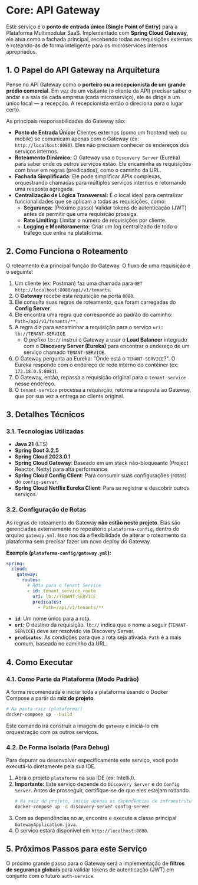 # Core: API Gateway

Este serviço é o **ponto de entrada único (Single Point of Entry)** para a Plataforma Multimodular SaaS. Implementado com **Spring Cloud Gateway**, ele atua como a fachada principal, recebendo todas as requisições externas e roteando-as de forma inteligente para os microservices internos apropriados.

## 1\. O Papel do API Gateway na Arquitetura

Pense no API Gateway como o **porteiro ou a recepcionista de um grande prédio comercial**. Em vez de um visitante (o cliente da API) precisar saber o andar e a sala de cada empresa (cada microserviço), ele se dirige a um único local — a recepção. A recepcionista então o direciona para o lugar certo.

As principais responsabilidades do Gateway são:

* **Ponto de Entrada Único:** Clientes externos (como um frontend web ou mobile) se comunicam apenas com o Gateway (ex: `http://localhost:8080`). Eles não precisam conhecer os endereços dos serviços internos.
* **Roteamento Dinâmico:** O Gateway usa o `Discovery Server` (Eureka) para saber onde os outros serviços estão. Ele encaminha as requisições com base em regras (predicados), como o caminho da URL.
* **Fachada Simplificada:** Ele pode simplificar APIs complexas, orquestrando chamadas para múltiplos serviços internos e retornando uma resposta agregada.
* **Centralização de Lógica Transversal:** É o local ideal para centralizar funcionalidades que se aplicam a todas as requisições, como:
    * **Segurança:** (Próximo passo) Validar tokens de autenticação (JWT) antes de permitir que uma requisição prossiga.
    * **Rate Limiting:** Limitar o número de requisições por cliente.
    * **Logging e Monitoramento:** Criar um log centralizado de todo o tráfego que entra na plataforma.

## 2\. Como Funciona o Roteamento

O roteamento é a principal função do Gateway. O fluxo de uma requisição é o seguinte:

1.  Um cliente (ex: Postman) faz uma chamada para `GET http://localhost:8080/api/v1/tenants`.
2.  O **Gateway** recebe esta requisição na porta `8080`.
3.  Ele consulta suas regras de roteamento, que foram carregadas do **Config Server**.
4.  Ele encontra uma regra que corresponde ao padrão do caminho: `Path=/api/v1/tenants/**`.
5.  A regra diz para encaminhar a requisição para o serviço `uri: lb://TENANT-SERVICE`.
    * O prefixo `lb://` instrui o Gateway a usar o **Load Balancer** integrado com o **Discovery Server (Eureka)** para encontrar o endereço de um serviço chamado `TENANT-SERVICE`.
6.  O Gateway pergunta ao Eureka: "Onde está o `TENANT-SERVICE`?". O Eureka responde com o endereço de rede interno do contêiner (ex: `172.18.0.5:8081`).
7.  O Gateway, então, repassa a requisição original para o `tenant-service` nesse endereço.
8.  O `tenant-service` processa a requisição, retorna a resposta ao Gateway, que por sua vez a entrega ao cliente original.

## 3\. Detalhes Técnicos

### 3.1. Tecnologias Utilizadas

* **Java 21** (LTS)
* **Spring Boot 3.2.5**
* **Spring Cloud 2023.0.1**
* **Spring Cloud Gateway**: Baseado em um stack não-bloqueante (Project Reactor, Netty) para alta performance.
* **Spring Cloud Config Client**: Para consumir suas configurações (rotas) do `config-server`.
* **Spring Cloud Netflix Eureka Client**: Para se registrar e descobrir outros serviços.

### 3.2. Configuração de Rotas

As regras de roteamento do Gateway **não estão neste projeto**. Elas são gerenciadas externamente no repositório `plataforma-config`, dentro do arquivo `gateway.yml`. Isso nos dá a flexibilidade de alterar o roteamento da plataforma sem precisar fazer um novo deploy do Gateway.

**Exemplo (`plataforma-config/gateway.yml`):**

```yaml
spring:
  cloud:
    gateway:
      routes:
        # Rota para o Tenant Service
        - id: tenant_service_route
          uri: lb://TENANT-SERVICE
          predicates:
            - Path=/api/v1/tenants/**
```

* **`id`**: Um nome único para a rota.
* **`uri`**: O destino da requisição. `lb://` indica que o nome a seguir (`TENANT-SERVICE`) deve ser resolvido via Discovery Server.
* **`predicates`**: As condições para que a rota seja ativada. `Path` é a mais comum, baseada no caminho da URL.

## 4\. Como Executar

### 4.1. Como Parte da Plataforma (Modo Padrão)

A forma recomendada é iniciar toda a plataforma usando o Docker Compose a partir da **raiz do projeto**.

```bash
# Na pasta raiz (plataforma/)
docker-compose up --build
```

Este comando irá construir a imagem do `gateway` e iniciá-lo em orquestração com os outros serviços.

### 4.2. De Forma Isolada (Para Debug)

Para depurar ou desenvolver especificamente este serviço, você pode executá-lo diretamente pela sua IDE.

1.  Abra o projeto `plataforma` na sua IDE (ex: IntelliJ).
2.  **Importante:** Este serviço depende do `Discovery Server` e do `Config Server`. Antes de prosseguir, certifique-se de que eles estejam rodando.
    ```bash
    # Na raiz do projeto, inicie apenas as dependências de infraestrutura
    docker-compose up -d discovery-server config-server
    ```
3.  Com as dependências no ar, encontre e execute a classe principal `GatewayApplication.java`.
4.  O serviço estará disponível em `http://localhost:8080`.

## 5\. Próximos Passos para este Serviço

O próximo grande passo para o Gateway será a implementação de **filtros de segurança globais** para validar tokens de autenticação (JWT) em conjunto com o futuro `auth-service`.